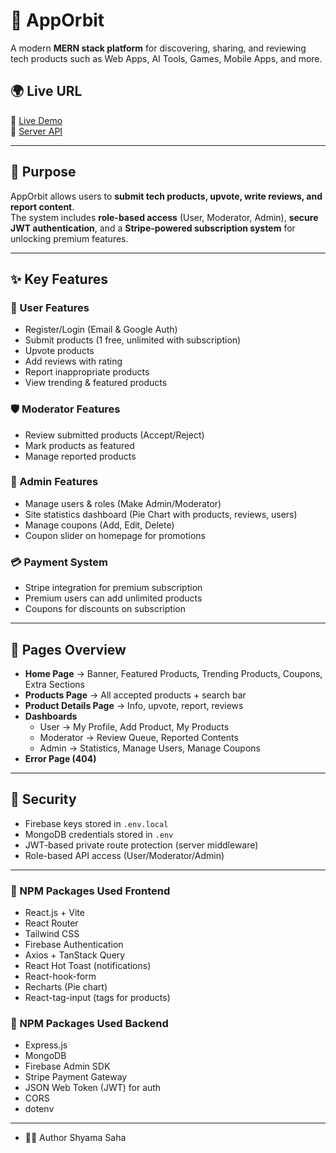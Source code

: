 # 🚀 AppOrbit  

A modern **MERN stack platform** for discovering, sharing, and reviewing tech products such as Web Apps, AI Tools, Games, Mobile Apps, and more.  

## 🌍 Live URL  
🔗 [Live Demo](https://your-live-link.com)  
🔗 [Server API](https://your-server-link.com)  

---

## 🎯 Purpose  
AppOrbit allows users to **submit tech products, upvote, write reviews, and report content**.  
The system includes **role-based access** (User, Moderator, Admin), **secure JWT authentication**, and a **Stripe-powered subscription system** for unlocking premium features.  

---

## ✨ Key Features  

### 👥 User Features  
- Register/Login (Email & Google Auth)  
- Submit products (1 free, unlimited with subscription)  
- Upvote products  
- Add reviews with rating  
- Report inappropriate products  
- View trending & featured products  

### 🛡️ Moderator Features  
- Review submitted products (Accept/Reject)  
- Mark products as featured  
- Manage reported products  

### 👑 Admin Features  
- Manage users & roles (Make Admin/Moderator)  
- Site statistics dashboard (Pie Chart with products, reviews, users)  
- Manage coupons (Add, Edit, Delete)  
- Coupon slider on homepage for promotions  

### 💳 Payment System  
- Stripe integration for premium subscription  
- Premium users can add unlimited products  
- Coupons for discounts on subscription  

---

## 📸 Pages Overview  

- **Home Page** → Banner, Featured Products, Trending Products, Coupons, Extra Sections  
- **Products Page** → All accepted products + search bar  
- **Product Details Page** → Info, upvote, report, reviews  
- **Dashboards**  
  - User → My Profile, Add Product, My Products  
  - Moderator → Review Queue, Reported Contents  
  - Admin → Statistics, Manage Users, Manage Coupons  
- **Error Page (404)**  

---

## 🔐 Security  
- Firebase keys stored in `.env.local`  
- MongoDB credentials stored in `.env`  
- JWT-based private route protection (server middleware)  
- Role-based API access (User/Moderator/Admin)  

---

 

### 📂 NPM Packages Used Frontend  
- React.js + Vite  
- React Router  
- Tailwind CSS   
- Firebase Authentication  
- Axios + TanStack Query  
- React Hot Toast (notifications) 
- React-hook-form
- Recharts (Pie chart)  
- React-tag-input (tags for products)  
 

### 📂 NPM Packages Used Backend  
- Express.js  
- MongoDB  
- Firebase Admin SDK  
- Stripe Payment Gateway  
- JSON Web Token (JWT) for auth  
- CORS  
- dotenv 
---


- 👨‍💻 Author
   Shyama Saha
 





